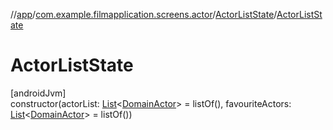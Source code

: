 //[app](../../../index.md)/[com.example.filmapplication.screens.actor](../index.md)/[ActorListState](index.md)/[ActorListState](-actor-list-state.md)

# ActorListState

[androidJvm]\
constructor(actorList: [List](https://kotlinlang.org/api/latest/jvm/stdlib/kotlin.collections/-list/index.html)&lt;[DomainActor](../../com.example.filmapplication.domain/-domain-actor/index.md)&gt; = listOf(), favouriteActors: [List](https://kotlinlang.org/api/latest/jvm/stdlib/kotlin.collections/-list/index.html)&lt;[DomainActor](../../com.example.filmapplication.domain/-domain-actor/index.md)&gt; = listOf())

